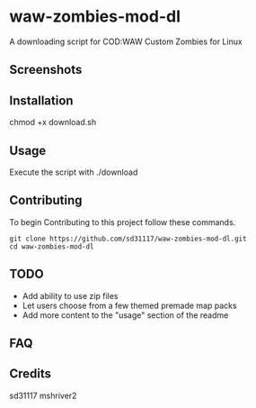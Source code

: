 # waw-zombies-mod-dl
A downloading script for COD:WAW Custom Zombies for Linux

## Screenshots


## Installation
chmod +x download.sh

## Usage
Execute the script with ./download

## Contributing
To begin Contributing to this project follow these commands.

```
git clone https://github.com/sd31117/waw-zombies-mod-dl.git
cd waw-zombies-mod-dl
```

## TODO
* Add ability to use zip files
* Let users choose from a few themed premade map packs
* Add more content to the "usage" section of the readme


## FAQ


## Credits
sd31117
mshriver2
